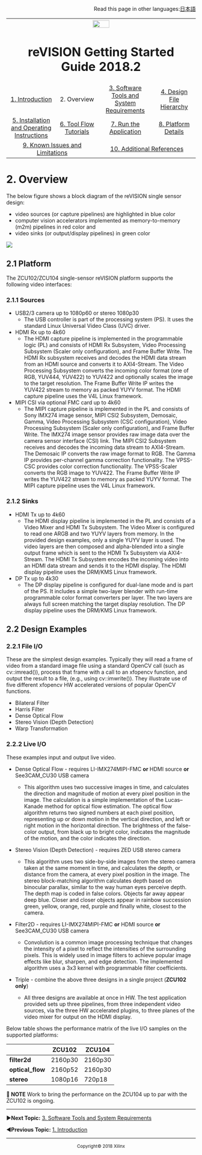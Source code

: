 <p align="right">
            Read this page in other languages:<a href="../Japanese-master/overview.md">日本語</a>    <table style="width:100%">
  <tr>

<th width="100%" colspan="6"><img src="https://www.xilinx.com/content/dam/xilinx/imgs/press/media-kits/corporate/xilinx-logo.png" width="30%"/><h1>reVISION Getting Started Guide 2018.2</h1>
</th>

  </tr>
  <tr>
    <td width="17%" align="center"><a href="README.md">1. Introduction</a></td>
    <td width="16%" align="center">2. Overview</td>
    <td width="17%" align="center"><a href="software-tools-system-requirements.md">3. Software Tools and System Requirements</a></td>
    <td width="17%" align="center"><a href="design-file-hierarchy.md">4. Design File Hierarchy</a></td>
</tr>
<tr>
    <td width="17%" align="center"><a href="operating-instructions.md">5. Installation and Operating Instructions</a></td>
    <td width="16%" align="center"><a href="tool-flow-tutorials.md">6. Tool Flow Tutorials</a></td>
    <td width="17%" align="center"><a href="run-application.md">7. Run the Application</a></td>
    <td width="17%" align="center"><a href="platform-details.md">8. Platform Details</a></td>    
  </tr>
<tr>
    <td width="17%" align="center" colspan="2"><a href="known-issues-limitations.md">9. Known Issues and Limitations</a></td>
    <td width="16%" align="center" colspan="2"><a href="additional-references.md">10. Additional References</a></td>
</tr>
</table>

# 2. Overview

The below figure shows a block diagram of the reVISION single sensor design:
* video sources (or capture pipelines) are highlighted in blue color
* computer vision accelerators implemented as memory-to-memory (m2m) pipelines in red color and
* video sinks (or output/display pipelines) in green color

![](./images/rv-ss-bd.jpg)

## 2.1 Platform

The ZCU102/ZCU104 single-sensor reVISION platform supports the following video interfaces:

### 2.1.1 Sources
* USB2/3 camera up to 1080p60 or stereo 1080p30
   * The USB controller is part of the processing system (PS). It uses the standard Linux Universal Video Class (UVC) driver.
* HDMI Rx up to 4k60
   * The HDMI capture pipeline is implemented in the programmable logic (PL) and consists of HDMI Rx Subsystem, Video Processing Subsystem (Scaler only configuration), and Frame Buffer Write. The HDMI Rx subsystem receives and decodes the HDMI data stream from an HDMI source and converts it to AXI4-Stream. The Video Processing Subsystem converts the incoming color format (one of RGB, YUV444, YUV422) to YUV422 and optionally scales the image to the target resolution. The Frame Buffer Write IP writes the YUV422 stream to memory as packed YUYV format. The HDMI capture pipeline uses the V4L Linux framework.
* MIPI CSI via optional FMC card up to 4k60
   * The MIPI capture pipeline is implemented in the PL and consists of Sony IMX274 image sensor, MIPI CSI2 Subsystem, Demosaic, Gamma, Video Processing Subsystem (CSC configuration), Video Processing Subsystem (Scaler only configuration), and Frame Buffer Write. The IMX274 image sensor provides raw image data over the camera sensor interface (CSI) link. The MIPI CSI2 Subsystem receives and decodes the incoming data stream to AXI4-Stream. The Demosaic IP converts the raw image format to RGB. The Gamma IP provides per-channel gamma correction functionality. The VPSS-CSC provides color correction functionality. The VPSS-Scaler converts the RGB image to YUV422. The Frame Buffer Write IP writes the YUV422 stream to memory as packed YUYV format. The MIPI capture pipeline uses the V4L Linux framework.

### 2.1.2 Sinks
* HDMI Tx up to 4k60
  * The HDMI display pipeline is implemented in the PL and consists of a Video Mixer and HDMI Tx Subsystem. The Video Mixer is configured to read one ARGB and two YUYV layers from memory. In the provided design examples, only a single YUYV layer is used. The video layers are then composed and alpha-blended into a single output frame which is sent to the HDMI Tx Subsystem via AXI4-Stream. The HDMI Tx Subsystem encodes the incoming video into an HDMI data stream and sends it to the HDMI display. The HDMI display pipeline uses the DRM/KMS Linux framework.
* DP Tx up to 4k30
   * The DP display pipeline is configured for dual-lane mode and is part of the PS. It includes a simple two-layer blender with run-time programmable color format converters per layer. The two layers are always full screen matching the target display resolution. The DP display pipeline uses the DRM/KMS Linux framework.

## 2.2 Design Examples

### 2.2.1 File I/O
These are the simplest design examples. Typically they will read a frame of video from a standard image file using a standard OpenCV call (such as cv::imread()), process that frame with a call to an xfopencv function, and output the result to a file, (e.g., using cv::imwrite()). They illustrate use of five different xfopencv HW accelerated versions of popular OpenCV functions.
* Bilateral Filter
* Harris Filter
* Dense Optical Flow
* Stereo Vision (Depth Detection)
* Warp Transformation

### 2.2.2 Live I/O
These examples input and output live video.
* Dense Optical Flow - requires LI-IMX274MIPI-FMC **or** HDMI source **or** See3CAM_CU30 USB camera
   * This algorithm uses two successive images in time, and calculates the direction and magnitude of motion at every pixel position in the image. The calculation is a simple implementation of the Lucas–Kanade method for optical flow estimation. The optical flow algorithm returns two signed numbers at each pixel position, representing up or down motion in the vertical direction, and left or right motion in the horizontal direction. The brightness of the false-color output, from black up to bright color, indicates the magnitude of the motion, and the color indicates the direction.

* Stereo Vision (Depth Detection) - requires ZED USB stereo camera
   * This algorithm uses two side-by-side images from the stereo camera taken at the same moment in time, and calculates the depth, or distance from the camera, at every pixel position in the image. The stereo block-matching algorithm calculates depth based on binocular parallax, similar to the way human eyes perceive depth. The depth map is coded in false colors. Objects far away appear deep blue. Closer and closer objects appear in rainbow succession green, yellow, orange, red, purple and finally white, closest to the camera.

* Filter2D - requires LI-IMX274MIPI-FMC **or** HDMI source **or** See3CAM_CU30 USB camera
   * Convolution is a common image processing technique that changes the intensity of a pixel to reflect the intensities of the surrounding pixels. This is widely used in image filters to achieve popular image effects like blur, sharpen, and edge detection. The implemented algorithm uses a 3x3 kernel with programmable filter coefficients.

* Triple - combine the above three designs in a single project (**ZCU102 only**)
   * All three designs are available at once in HW. The test application provided sets up three pipelines, from three independent video sources, via the three HW accelerated plugins, to three planes of the video mixer for output on the HDMI display.

Below table shows the performance matrix of the live I/O samples on the supported platforms:

|   | **ZCU102** | **ZCU104** |
|----|----|----|
| **filter2d** | 2160p30 | 2160p30 |
| **optical_flow** | 2160p52 | 2160p30 |
| **stereo** | 1080p16 | 720p18 |

**:pushpin: NOTE**
Work to bring the performance on the ZCU104 up to par with the ZCU102 is ongoing.

<hr/>

:arrow_forward:**Next Topic:**  [3. Software Tools and System Requirements](software-tools-system-requirements.md)

:arrow_backward:**Previous Topic:**  [1. Introduction](README.md)
<hr/>
<p align="center"><sup>Copyright&copy; 2018 Xilinx</sup></p>

